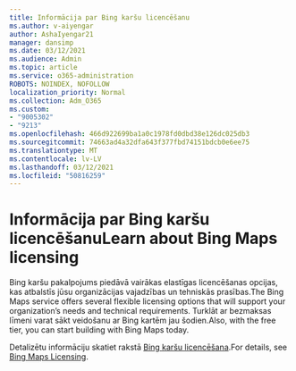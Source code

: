 ```yaml
---
title: Informācija par Bing karšu licencēšanu
ms.author: v-aiyengar
author: AshaIyengar21
manager: dansimp
ms.date: 03/12/2021
ms.audience: Admin
ms.topic: article
ms.service: o365-administration
ROBOTS: NOINDEX, NOFOLLOW
localization_priority: Normal
ms.collection: Adm_O365
ms.custom:
- "9005302"
- "9213"
ms.openlocfilehash: 466d922699ba1a0c1978fd0dbd38e126dc025db3
ms.sourcegitcommit: 74663ad4a32dfa643f377fbd74151bdcb0e6ee75
ms.translationtype: MT
ms.contentlocale: lv-LV
ms.lasthandoff: 03/12/2021
ms.locfileid: "50816259"
---
```

# <a name="learn-about-bing-maps-licensing"></a><span data-ttu-id="f26aa-102">Informācija par Bing karšu licencēšanu</span><span class="sxs-lookup"><span data-stu-id="f26aa-102">Learn about Bing Maps licensing</span></span>

<span data-ttu-id="f26aa-103">Bing karšu pakalpojums piedāvā vairākas elastīgas licencēšanas opcijas, kas atbalstīs jūsu organizācijas vajadzības un tehniskās prasības.</span><span class="sxs-lookup"><span data-stu-id="f26aa-103">The Bing Maps service offers several flexible licensing options that will support your organization’s needs and technical requirements.</span></span> <span data-ttu-id="f26aa-104">Turklāt ar bezmaksas līmeni varat sākt veidošanu ar Bing kartēm jau šodien.</span><span class="sxs-lookup"><span data-stu-id="f26aa-104">Also, with the free tier, you can start building with Bing Maps today.</span></span>

<span data-ttu-id="f26aa-105">Detalizētu informāciju skatiet rakstā [Bing karšu licencēšana](https://go.microsoft.com/fwlink/?linkid=2150203).</span><span class="sxs-lookup"><span data-stu-id="f26aa-105">For details, see [Bing Maps Licensing](https://go.microsoft.com/fwlink/?linkid=2150203).</span></span>
